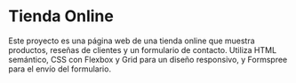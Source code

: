 # Tienda Online
Este proyecto es una página web de una tienda online que muestra productos, reseñas de clientes y un formulario de contacto. Utiliza HTML semántico, CSS con Flexbox y Grid para un diseño responsivo, y Formspree para el envío del formulario.